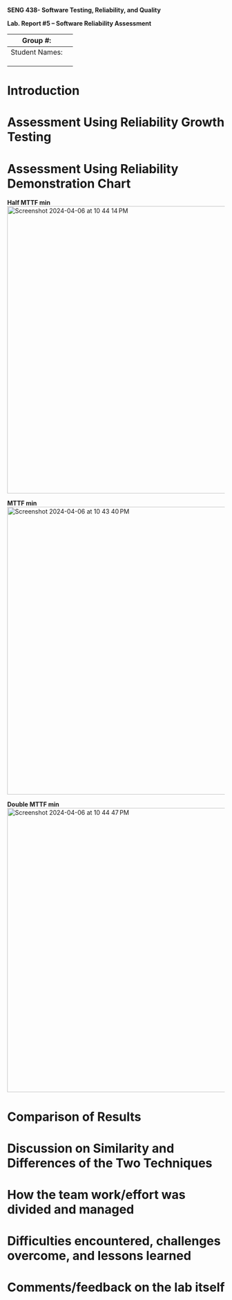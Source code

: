 **SENG 438- Software Testing, Reliability, and Quality**

**Lab. Report \#5 – Software Reliability Assessment**

| Group \#:       |   |
|-----------------|---|
| Student Names:  |   |
|                 |   |
|                 |   |
|                 |   |

# Introduction

# 

# Assessment Using Reliability Growth Testing 

# Assessment Using Reliability Demonstration Chart 

**Half MTTF min**
<img width="664" alt="Screenshot 2024-04-06 at 10 44 14 PM" src="https://github.com/Sureuba/SENG-438-The-Amazing-Group-4/assets/113148202/b15b5edf-8b58-42d4-a644-1c0659d387c8">

**MTTF min**
<img width="665" alt="Screenshot 2024-04-06 at 10 43 40 PM" src="https://github.com/Sureuba/SENG-438-The-Amazing-Group-4/assets/113148202/321fe67b-7540-4bec-a7a0-f493cb7c6bdf">

**Double MTTF min**
<img width="657" alt="Screenshot 2024-04-06 at 10 44 47 PM" src="https://github.com/Sureuba/SENG-438-The-Amazing-Group-4/assets/113148202/81aafacf-a8df-40ae-a51b-12690b4b2bde">

# 

# Comparison of Results

# Discussion on Similarity and Differences of the Two Techniques

# How the team work/effort was divided and managed

# 

# Difficulties encountered, challenges overcome, and lessons learned

# Comments/feedback on the lab itself
